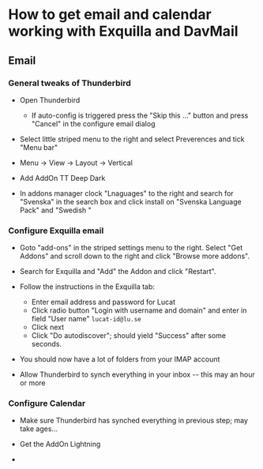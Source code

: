 # How to get email and calendar working with Exquilla and DavMail

## Email

### General tweaks of Thunderbird

* Open Thunderbird
   * If auto-config is triggered press the "Skip this ..." button and press "Cancel" in the configure email dialog
* Select little striped menu to the right and select Preverences and tick "Menu bar"

* Menu -> View -> Layout -> Vertical

* Add AddOn TT Deep Dark

* In addons manager clock "Lnaguages" to the right and search for "Svenska" in the search box and click install on "Svenska Language Pack" and "Swedish "


### Configure Exquilla email


  * Goto "add-ons" in the striped settings menu to the right. Select "Get Addons" and scroll down to the right and click "Browse more addons".

  * Search for Exquilla and "Add" the Addon and click "Restart".

  * Follow the instructions in the Exquilla tab:
    * Enter email address and password for Lucat
    * Click radio button "Login with username and domain" and enter in field "User name" `lucat-id@lu.se`
    * Click next
    * Click "Do autodiscover"; should yield "Success" after some seconds.

 * You should now have a lot of folders from your IMAP account

 * Allow Thunderbird to synch everything in your inbox -- this may an hour or more


### Configure Calendar

* Make sure Thunderbird has synched everything in previous step; may take ages...

* Get the AddOn Lightning

*

